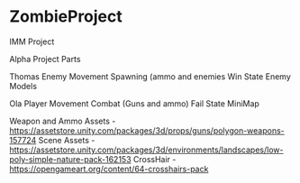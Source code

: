 # ZombieProject
IMM Project


Alpha Project Parts


Thomas
Enemy Movement
Spawning (ammo and enemies
Win State
Enemy Models

Ola
Player Movement
Combat (Guns and ammo)
Fail State
MiniMap


Weapon and Ammo Assets - https://assetstore.unity.com/packages/3d/props/guns/polygon-weapons-157724
Scene Assets - https://assetstore.unity.com/packages/3d/environments/landscapes/low-poly-simple-nature-pack-162153
CrossHair - https://opengameart.org/content/64-crosshairs-pack

